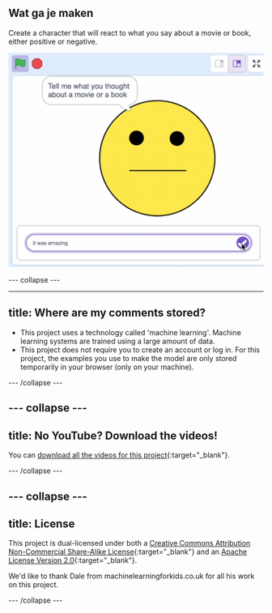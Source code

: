 ## Wat ga je maken

Create a character that will react to what you say about a movie or book, either positive or negative.

![A Scratch project with a large neutral emoji. There is a box to type in, and the emoji is asking you to tell it what you thought of a book or a movie.](images/whatyouwillmake.png)

--- collapse ---

---
title: Where are my comments stored?
---

- This project uses a technology called 'machine learning'. Machine learning systems are trained using a large amount of data.
- This project does not require you to create an account or log in. For this project, the examples you use to make the model are only stored temporarily in your browser (only on your machine).

--- /collapse ---

--- collapse ---
---
title: No YouTube? Download the videos!
---

You can [download all the videos for this project](https://rpf.io/p/en/did-you-like-it-go){:target="_blank"}.


--- /collapse ---

--- collapse ---
---
title: License
---

This project is dual-licensed under both a [Creative Commons Attribution Non-Commercial Share-Alike License](http://creativecommons.org/licenses/by-nc-sa/4.0/){:target="_blank"} and an [Apache License Version 2.0](http://www.apache.org/licenses/LICENSE-2.0){:target="_blank"}.

We'd like to thank Dale from machinelearningforkids.co.uk for all his work on this project.

--- /collapse ---


